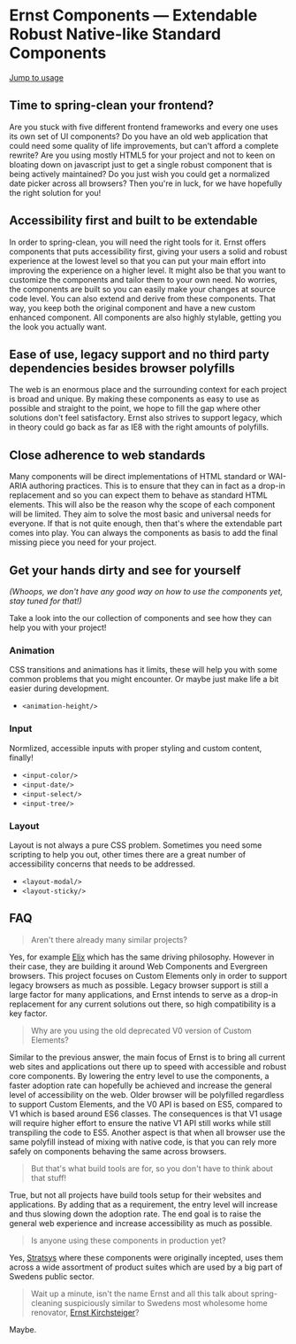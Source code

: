 # Ernst Components — Extendable Robust Native-like Standard Components

[Jump to usage](#Get-your-hands-dirty-and-see-for-yourself)

## Time to spring-clean your frontend?

Are you stuck with five different frontend frameworks and every one uses its own set of UI components? Do you have an old web application that could need some quality of life improvements, but can't afford a complete rewrite? Are you using mostly HTML5 for your project and not to keen on bloating down on javascript just to get a single robust component that is being actively maintained? Do you just wish you could get a normalized date picker across all browsers? Then you're in luck, for we have hopefully the right solution for you!


## Accessibility first and built to be extendable

In order to spring-clean, you will need the right tools for it. Ernst offers components that puts accessibility first, giving your users a solid and robust experience at the lowest level so that you can put your main effort into improving the experience on a higher level. It might also be that you want to customize the components and tailor them to your own need. No worries, the components are built so you can easily make your changes at source code level. You can also extend and derive from these components. That way, you keep both the original component and have a new custom enhanced component. All components are also highly stylable, getting you the look you actually want.

## Ease of use, legacy support and no third party dependencies besides browser polyfills
The web is an enormous place and the surrounding context for each project is broad and unique. By making these components as easy to use as possible and straight to the point, we hope to fill the gap where other solutions don't feel satisfactory. Ernst also strives to support legacy, which in theory could go back as far as IE8 with the right amounts of polyfills. 

## Close adherence to web standards
Many components will be direct implementations of HTML standard or WAI-ARIA authoring practices. This is to ensure that they can in fact as a drop-in replacement and so you can expect them to behave as standard HTML elements. This will also be the reason why the scope of each component will be limited. They aim to solve the most basic and universal needs for everyone. If that is not quite enough, then that's where the extendable part comes into play. You can always the components as basis to add the final missing piece you need for your project.


## Get your hands dirty and see for yourself

*(Whoops, we don't have any good way on how to use the components yet, stay tuned for that!)*

Take a look into the our collection of components and see how they can help you with your project!

### Animation

CSS transitions and animations has it limits, these will help you with some common problems that you might encounter. Or maybe just make life a bit easier during development.

* `<animation-height/>`

### Input

Normlized, accessible inputs with proper styling and custom content, finally!

* `<input-color/>`
* `<input-date/>`
* `<input-select/>`
* `<input-tree/>`

### Layout

Layout is not always a pure CSS problem. Sometimes you need some scripting to help you out, other times there are a great number of accessibility concerns that needs to be addressed.

* `<layout-modal/>`
* `<layout-sticky/>`


## FAQ

> Aren't there already many similar projects?

Yes, for example [Elix](https://component.kitchen/elix) which has the same driving philosophy. However in their case, they are building it around Web Components and Evergreen browsers. This project focuses on Custom Elements only in order to support legacy browsers as much as possible. Legacy browser support is still a large factor for many applications, and Ernst intends to serve as a drop-in replacement for any current solutions out there, so high compatibility is a key factor.

> Why are you using the old deprecated V0 version of Custom Elements?

Similar to the previous answer, the main focus of Ernst is to bring all current web sites and applications out there up to speed with accessible and robust core components. By lowering the entry level to use the components, a faster adoption rate can hopefully be achieved and increase the general level of accessibility on the web. Older browser will be polyfilled regardless to support Custom Elements, and the V0 API is based on ES5, compared to V1 which is based around ES6 classes. The consequences is that V1 usage will require higher effort to ensure the native V1 API still works while still transpiling the code to ES5. Another aspect is that when all browser use the same polyfill instead of mixing with native code, is that you can rely more safely on components behaving the same across browsers.

> But that's what build tools are for, so you don't have to think about that stuff!

True, but not all projects have build tools setup for their websites and applications. By adding that as a requirement, the entry level will increase and thus slowing down the adoption rate. The end goal is to raise the general web experience and increase accessibility as much as possible.

> Is anyone using these components in production yet?

Yes, [Stratsys](https://www.stratsys.com/) where these components were originally incepted, uses them across a wide assortment of product suites which are used by a big part of Swedens public sector.


> Wait up a minute, isn't the name Ernst and all this talk about spring-cleaning suspiciously similar to Swedens most wholesome home renovator, [Ernst Kirchsteiger](https://www.google.se/search?q=ernst+kirchsteiger+sommar+med+ernst&tbm=isch)? 

Maybe.